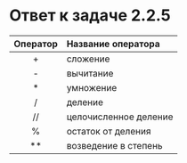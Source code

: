 # Ответ к задаче 2.2.5

| Оператор | Название оператора    |
|:--------:|:----------------------|
| +        | сложение              |
| -        | вычитание             |
| *        | умножение             |
| /        | деление               |
| //       | целочисленное деление |
| %        | остаток от деления    |
| **       | возведение в степень  |
